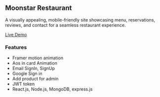 ## Moonstar Restaurant

A visually appealing, mobile-friendly site showcasing menu, reservations, reviews, and contact for a seamless restaurant experience.

<a href='https://moonstar-restaurant.web.app/'>Live Demo</a>

### Features
- Framer motion animation
- Aos in card Animation
- Email SignIn, SignUp
- Google Sign in
- Add product for admin
- JWT token
- React.js, Node.js, MongoDB, express.js
